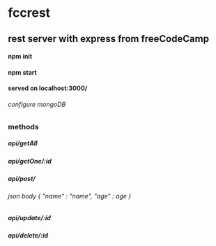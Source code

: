 # fccrest

## rest server with express from freeCodeCamp

#### npm init
#### npm start

#### served on localhost:3000/
###### configure mongoDB

### methods

##### api/getAll

##### api/getOne/:id

##### api/post/
###### json body { "name" : "name", "age" : age }

##### api/update/:id

##### api/delete/:id
